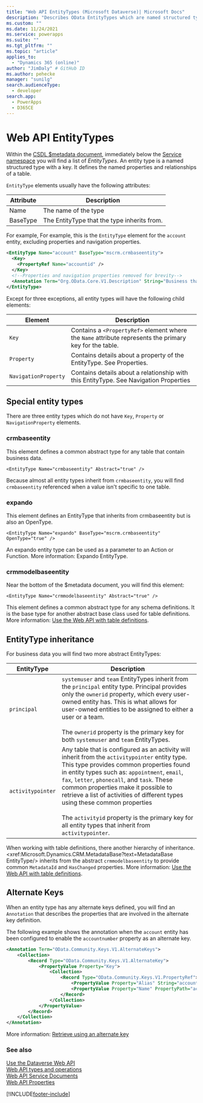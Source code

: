 ```yaml
---
title: "Web API EntityTypes (Microsoft Dataverse)| Microsoft Docs"
description: "Describes OData EntityTypes which are named structured types with a key. EntityTypes describe the data types available in Dataverse Web API."
ms.custom: ""
ms.date: 11/24/2021
ms.service: powerapps
ms.suite: ""
ms.tgt_pltfrm: ""
ms.topic: "article"
applies_to: 
  - "Dynamics 365 (online)" 
author: "JimDaly" # GitHub ID
ms.author: pehecke
manager: "sunilg"
search.audienceType: 
  - developer
search.app: 
  - PowerApps
  - D365CE
---
```

# Web API EntityTypes

Within the [CSDL $metadata document](web-api-service-documents.md#csdl-metadata-document), immediately below the [Service namespace](web-api-service-documents.md#service-namespace) you will find a list of *EntityTypes*. An entity type is a named structured type with a key. It defines the named properties and relationships of a table.

`EntityType` elements usually have the following attributes:

|Attribute  |Description  |
|---------|---------|
|Name     |The name of the type|
|BaseType |The EntityType that the type inherits from.|

For example, For example, this is the `EntityType` element for the `account` entity, excluding properties and navigation properties.

```xml
<EntityType Name="account" BaseType="mscrm.crmbaseentity">  
  <Key>  
    <PropertyRef Name="accountid" />  
  </Key>  
  <!--Properties and navigation properties removed for brevity-->  
  <Annotation Term="Org.OData.Core.V1.Description" String="Business that represents a customer or potential customer. The company that is billed in business transactions." />  
</EntityType>  
```

Except for three exceptions, all entity types will have the following child elements:

|Element  |Description  |
|---------|---------|
|`Key`|Contains a `<PropertyRef>` element where the `Name` attribute represents the primary key for the table.|
|`Property`|Contains details about a property of the EntityType. See Properties.|
|`NavigationProperty`|Contains details about a relationship with this EntityType. See Navigation Properties|

## Special entity types

There are three entity types which do not have `Key`, `Property` or `NavigationProperty` elements.

### crmbaseentity

This element defines a common abstract type for any table that contain business data.

`<EntityType Name="crmbaseentity" Abstract="true" />`

Because almost all entity types inherit from `crmbaseentity`, you will find `crmbaseentity` referenced when a value isn't specific to one table.

### expando

This element defines an EntityType that inherits from crmbaseentity but is also an OpenType.

`<EntityType Name="expando" BaseType="mscrm.crmbaseentity" OpenType="true" />`

An expando entity type can be used as a parameter to an Action or Function. More information: Expando EntityType.

### crmmodelbaseentity

Near the bottom of the $metadata document, you will find this element:

`<EntityType Name="crmmodelbaseentity" Abstract="true" />`

This element defines a common abstract type for any schema definitions. It is the base type for another abstract base class used for table definitions. More information: [Use the Web API with table definitions](use-web-api-metadata.md).

## EntityType inheritance

For business data you will find two more abstract EntityTypes:

|EntityType  |Description  |
|---------|---------|
|`principal`|`systemuser` and `team` EntityTypes inherit from the `principal` entity type. Principal provides only the `ownerid` property, which every user-owned entity has. This is what allows for user-owned entities to be assigned to either a user or a team. <br /><br />  The `ownerid` property is the primary key for both `systemuser` and `team` EntityTypes.|
|`activitypointer`|Any table that is configured as an activity will inherit from the `activitypointer` entity type. This type provides common properties found in entity types such as: `appointment`, `email`, `fax`, `letter`, `phonecall`, and `task`. These common properties make it possible to retrieve a list of activities of different types using these common properties<br /> <br /> The `activityid` property is the primary key for all entity types that inherit from `activitypointer`.|

When working with table definitions, there another hierarchy of inheritance. <xref:Microsoft.Dynamics.CRM.MetadataBase?text=MetadataBase EntityType/> inherits from the abstract `crmmodelbaseentity` to provide common `MetadataId` and `HasChanged` properties. More information: [Use the Web API with table definitions](use-web-api-metadata.md).

## Alternate Keys

When an entity type has any alternate keys defined, you will find an `Annotation` that describes the properties that are involved in the alternate key definition.

The following example shows the annotation when the `account` entity has been configured to enable the `accountnumber` property as an alternate key.

```xml
<Annotation Term="OData.Community.Keys.V1.AlternateKeys">
    <Collection>
        <Record Type="OData.Community.Keys.V1.AlternateKey">
            <PropertyValue Property="Key">
                <Collection>
                    <Record Type="OData.Community.Keys.V1.PropertyRef">
                        <PropertyValue Property="Alias" String="accountnumber" />
                        <PropertyValue Property="Name" PropertyPath="accountnumber" />
                    </Record>
                </Collection>
            </PropertyValue>
        </Record>
    </Collection>
</Annotation>
```

More information: [Retrieve using an alternate key](retrieve-entity-using-web-api.md#retrieve-using-an-alternate-key)

<!-- 
TODO:
Use Alternate Keys
o	Update using an alternate key
o	Delete using an alternate key
o	Reference a record using alternate key in a Function
o	Reference a record using an alternate key in an Action
-->

### See also  

[Use the Dataverse Web API](overview.md)<br />
[Web API types and operations](web-api-types-operations.md)<br />
[Web API Service Documents](web-api-service-documents.md)<br />
[Web API Properties](web-api-properties.md)<br />


[!INCLUDE[footer-include](../../../includes/footer-banner.md)]
